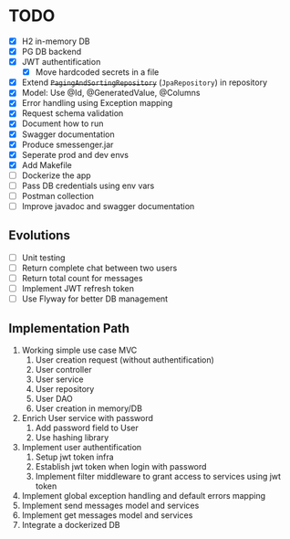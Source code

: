 # TODO

- [x] H2 in-memory DB
- [x] PG DB backend
- [x] JWT authentification
  - [x] Move hardcoded secrets in a file
- [x] Extend ~~`PagingAndSortingRepository`~~ (`JpaRepository`) in repository
- [x] Model: Use @Id, @GeneratedValue, @Columns
- [x] Error handling using Exception mapping
- [x] Request schema validation
- [x] Document how to run
- [x] Swagger documentation
- [x] Produce smessenger.jar
- [x] Seperate prod and dev envs
- [x] Add Makefile
- [ ] Dockerize the app
- [ ] Pass DB credentials using env vars
- [ ] Postman collection
- [ ] Improve javadoc and swagger documentation

## Evolutions

- [ ] Unit testing
- [ ] Return complete chat between two users
- [ ] Return total count for messages
- [ ] Implement JWT refresh token
- [ ] Use Flyway for better DB management

## Implementation Path

1. Working simple use case MVC
   1. User creation request (without authentification)
   2. User controller
   3. User service
   4. User repository
   5. User DAO
   6. User creation in memory/DB
2. Enrich User service with password
   1. Add password field to User
   2. Use hashing library
3. Implement user authentification
   1. Setup jwt token infra
   2. Establish jwt token when login with password
   3. Implement filter middleware to grant access to services using jwt token
4. Implement global exception handling and default errors mapping
5. Implement send messages model and services
6. Implement get messages model and services
7. Integrate a dockerized DB
